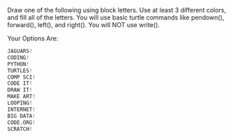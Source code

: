 Draw one of the following using block letters. Use at least 3 different colors, and fill all of the letters. You will use basic turtle commands like pendown(), forward(), left(), and right(). You will NOT use write().

Your Options Are:

```python
JAGUARS!
CODING!
PYTHON!
TURTLES!
COMP SCI!
CODE IT!
DRAW IT!
MAKE ART!
LOOPING!
INTERNET!
BIG DATA!
CODE.ORG!
SCRATCH!
```